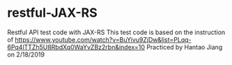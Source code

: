 # restful-JAX-RS
Restful API test code with JAX-RS
This test code is based on the instruction of https://www.youtube.com/watch?v=BuYivu9ZjDw&list=PLqq-6Pq4lTTZh5U8RbdXq0WaYvZBz2rbn&index=10
Practiced by Hantao Jiang on 2/18/2019
